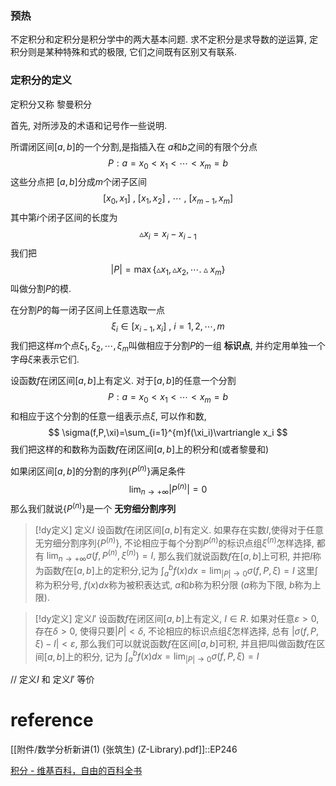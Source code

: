 
### 预热
不定积分和定积分是积分学中的两大基本问题.
求不定积分是求导数的逆运算,
定积分则是某种特殊和式的极限,
它们之间既有区别又有联系.

### 定积分的定义

定积分又称 黎曼积分 

首先, 对所涉及的术语和记号作一些说明.

所谓闭区间$[a,b]$的一个分割,是指插入在 $a$和$b$之间的有限个分点
$$
P:a=x_{0}<x_{1}<\cdots<x_m =b
$$
这些分点把 $[a,b]$分成$m$个闭子区间 
$$
[x_{0},x_{1}]~,~[x_{1},x_{2}]~,~\cdots~,~[x_{m-1},x_m]
$$
其中第$i$个闭子区间的长度为
$$
\vartriangle x_i = x_i-x_{i-1}
$$
我们把
$$
|P|=\max\{\vartriangle x_{1},\vartriangle x_{2},\cdots.\vartriangle x_m\}
$$
叫做分割$P$的模.

在分割$P$的每一闭子区间上任意选取一点
$$
\xi _{i}\in  [x_{i-1},x_i]~,~i=1,2,\cdots,m
$$
我们把这样$m$个点$\xi_{1},\xi_{2},\cdots,\xi_{m}$叫做相应于分割$P$的一组 **标识点**, 并约定用单独一个字母$\xi$来表示它们.


设函数$f$在闭区间$[a,b]$上有定义. 对于$[a,b]$的任意一个分割
$$
P:a=x_{0}<x_{1}<\cdots<x_m =b
$$
和相应于这个分割的任意一组表示点$\xi$, 可以作和数,
$$
\sigma(f,P,\xi)=\sum_{i=1}^{m}f(\xi_i)\vartriangle x_i
$$
我们把这样的和数称为函数$f$在闭区间$[a,b]$上的积分和(或者黎曼和)

如果闭区间$[a,b]$的分割的序列$\{P^{(n)}\}$满足条件
$$
\lim_{n\to+\infty }|P^{(n)}|=0
$$
那么我们就说$\{P^{(n)}\}$是一个 **无穷细分割序列**


> [!dy定义] 定义$I$ 
> 设函数$f$在闭区间$[a,b]$有定义. 如果存在实数$I$,使得对于任意无穷细分割序列$\{P^{(n)}\}$, 不论相应于每个分割$P^{(n)}$的标识点组$\xi^{(n)}$怎样选择, 都有
> $\displaystyle \lim_{n\to+\infty }\sigma(f,P^{(n)},\xi^{(n)})=I,$
> 那么我们就说函数$f$在$[a,b]$上可积, 并把$I$称为函数$f$在$[a,b]$上的定积分,记为
> $\displaystyle \int_a^{b}f(x)dx=\lim_{ |P| \to 0 }\sigma(f,P,\xi)=I$
> 这里$\displaystyle \int$称为积分号, $f(x)dx$称为被积表达式, $a$和$b$称为积分限 ($a$称为下限, $b$称为上限).

> [!dy定义] 定义$I'$
>  设函数$f$在闭区间$[a,b]$上有定义, $I\in R$. 如果对任意$\varepsilon >0$, 存在$\delta>0$, 使得只要$|P|<\delta$, 不论相应的标识点组$\xi$怎样选择, 总有
>  $\displaystyle |\sigma(f,P,\xi)-I|<\varepsilon,$
>  那么我们可以就说函数$f$在区间$[a,b]$可积, 并且把$I$叫做函数$f$在区间$[a,b]$上的积分, 记为
>  $\displaystyle \int_a^b f(x)dx=\lim_{ |P| \to 0}\sigma(f,P,\xi)=I$

// 定义$I$ 和 定义$I'$ 等价










# reference
[[附件/数学分析新讲(1) (张筑生) (Z-Library).pdf]]::EP246

[积分 - 维基百科，自由的百科全书](https://zh.wikipedia.org/wiki/%E7%A7%AF%E5%88%86#%E7%AE%80%E4%BB%8B)
